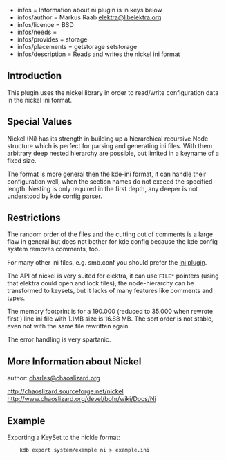- infos = Information about ni plugin is in keys below
- infos/author = Markus Raab <elektra@libelektra.org>
- infos/licence = BSD
- infos/needs =
- infos/provides = storage
- infos/placements = getstorage setstorage
- infos/description = Reads and writes the nickel ini format

## Introduction ##

This plugin uses the nickel library in order to read/write configuration data in the nickel ini format.

## Special Values ##

Nickel (Ni) has its strength in building up a hierarchical
recursive Node structure which is perfect for parsing and
generating ini files. With them arbitrary deep nested hierarchy
are possible, but limited in a keyname of a fixed size.

The format is more general then the kde-ini format, it can
handle their configuration well, when the section names
do not exceed the specified length. Nesting is only required
in the first depth, any deeper is not understood by kde config
parser.


## Restrictions ##

The random order of the files and the cutting out of comments
is a large flaw in general but does not bother for kde config
because the kde config system removes comments, too.

For many other ini files, e.g. smb.conf you should prefer the
[ini plugin](/src/plugins/ini).

The API of nickel is very suited for elektra, it can use
`FILE*` pointers (using that elektra could open and lock
files), the node-hierarchy can be transformed to
keysets, but it lacks of many features like comments
and types.

The memory footprint is for a 190.000 (reduced to 35.000 when
rewrote first ) line ini file with 1.1MB size is 16.88 MB.
The sort order is not stable, even not with the same file
rewritten again.

The error handling is
very spartanic.

## More Information about Nickel ##

author: charles@chaoslizard.org

http://chaoslizard.sourceforge.net/nickel
http://www.chaoslizard.org/devel/bohr/wiki/Docs/Ni

## Example ##

Exporting a KeySet to the nickle format:

		kdb export system/example ni > example.ini
